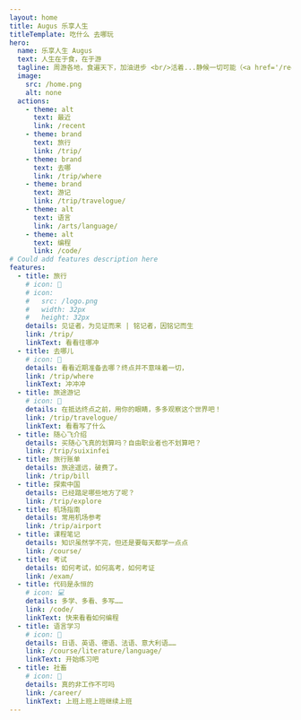 ```yaml
---
layout: home
title: Augus 乐享人生
titleTemplate: 吃什么 去哪玩
hero:
  name: 乐享人生 Augus
  text: 人生在于食，在于游
  tagline: 周游各地，食遍天下，加油进步 <br/>活着...静候一切可能（<a href='/recent'>最近更新</a>）
  image:
    src: /home.png
    alt: none
  actions:
    - theme: alt
      text: 最近
      link: /recent     
    - theme: brand
      text: 旅行
      link: /trip/      
    - theme: brand
      text: 去哪
      link: /trip/where
    - theme: brand
      text: 游记
      link: /trip/travelogue/
    - theme: alt
      text: 语言
      link: /arts/language/      
    - theme: alt
      text: 编程
      link: /code/      
# Could add features description here
features:
  - title: 旅行
    # icon: 🚀
    # icon:
    #   src: /logo.png
    #   width: 32px
    #   height: 32px    
    details: 见证者，为见证而来 | 铭记者，因铭记而生
    link: /trip/
    linkText: 看看往哪冲
  - title: 去哪儿
    # icon: 🚀
    details: 看看近期准备去哪？终点并不意味着一切，
    link: /trip/where
    linkText: 冲冲冲
  - title: 旅途游记
    # icon: 🚀
    details: 在抵达终点之前，用你的眼睛，多多观察这个世界吧！     
    link: /trip/travelogue/
    linkText: 看看写了什么  
  - title: 随心飞介绍
    details: 买随心飞真的划算吗？自由职业者也不划算吧？
    link: /trip/suixinfei
  - title: 旅行账单
    details: 旅途遥远，破费了。
    link: /trip/bill
  - title: 探索中国
    details: 已经踏足哪些地方了呢？
    link: /trip/explore    
  - title: 机场指南
    details: 常用机场参考
    link: /trip/airport
  - title: 课程笔记
    details: 知识虽然学不完，但还是要每天都学一点点
    link: /course/    
  - title: 考试
    details: 如何考试，如何高考，如何考证
    link: /exam/
  - title: 代码是永恒的
    # icon: 💻
    details: 多学、多看、多写……
    link: /code/
    linkText: 快来看看如何编程
  - title: 语言学习
    # icon: 🥂
    details: 日语、英语、德语、法语、意大利语……
    link: /course/literature/language/
    linkText: 开始练习吧    
  - title: 社畜
    # icon: 🥂
    details: 真的非工作不可吗
    link: /career/
    linkText: 上班上班上班继续上班     
---
```

